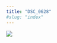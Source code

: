 ```yaml
---
title: "DSC_0628"
#slug: "index"
---
```


[![](/wp-content/2015/05/DSC_0628-300x201.jpg)](/wp-content/2015/05/DSC_0628.jpg)
